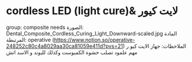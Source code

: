 # cordless LED (light cure)& لايت كيور

group: composite needs
الصورة: Dental_Composite_Cordless_Curing_Light_Downward-scaled.jpg
المادة المرتبطة: operative (https://www.notion.so/operative-248252c80c4a8029aa30ca81059e411d?pvs=21)
الملاحظات: جهاز الايت كيو ر مهم علمود تصلب  حشوة الكمبوست وكذلك للبوند و الاسد اتش